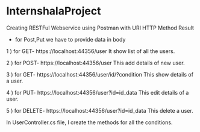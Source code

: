 # InternshalaProject

Creating RESTFul Webservice using Postman
with 	URI 	HTTP Method	Result

*  for Post,Put we have to provide data in body

1 )    for GET-  https://localhost:44356/user          It show list of all the users.

2 )	   for POST-  https://localhost:44356/user         This add details of new user.

3 )	   for GET- https://localhost:44356/user/id/?condition     This  show details of a user.

4 )	   for PUT-  https://localhost:44356/user?id=id_data      This  edit details of a user.

5 )	   for DELETE- https://localhost:44356/user?id=id_data	 This delete a user.

In UserController.cs file, I create the methods for all the conditions.

